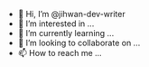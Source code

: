 - 👋 Hi, I’m @jihwan-dev-writer
- 👀 I’m interested in ...
- 🌱 I’m currently learning ...
- 💞️ I’m looking to collaborate on ...
- 📫 How to reach me ...

<!---
jihwan-dev-writer/jihwan-dev-writer is a ✨ special ✨ repository because its `README.md` (this file) appears on your GitHub profile.
You can click the Preview link to take a look at your changes.
--->
